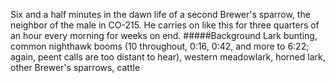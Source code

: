 Six and a half minutes in the dawn life of a second Brewer's sparrow, the neighbor of the male in CO-215. He carries on like this for three quarters of an hour every morning for weeks on end.
#####Background
Lark bunting, common nighthawk booms (10 throughout, 0:16, 0:42, and more to 6:22; again, peent calls are too distant to hear), western meadowlark, horned lark, other Brewer's sparrows, cattle
